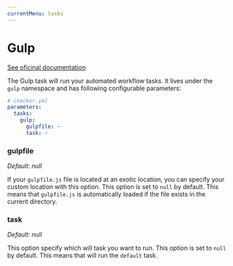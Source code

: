 ```yaml
---
currentMenu: tasks
---
```


# Gulp

[See oficinal documentation](http://gulpjs.com/)

The Gulp task will run your automated workflow tasks.
It lives under the `gulp` namespace and has following configurable parameters:

```yaml
# checker.yml
parameters:
  tasks:
    gulp:
      gulpfile: ~
      task: ~
```

### gulpfile

*Default: null*

If your `gulpfile.js` file is located at an exotic location,
you can specify your custom location with this option.
This option is set to `null` by default.
This means that `gulpfile.js` is automatically loaded
if the file exists in the current directory.

### task

*Default: null*

This option specify which will task you want to run.
This option is set to `null` by default.
This means that will run the `default` task.
